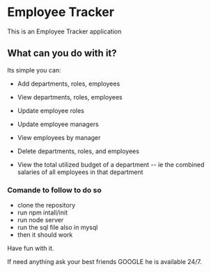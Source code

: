 # Employee Tracker

This is an Employee Tracker application

## What can you do with it?
Its simple you can:
  * Add departments, roles, employees

  * View departments, roles, employees

  * Update employee roles

  * Update employee managers

  * View employees by manager

  * Delete departments, roles, and employees

  * View the total utilized budget of a department -- ie the combined salaries of all employees in that department

### Comande to follow to do so
* clone the repository
* run npm intall/init
* run node server
* run the sql file also in mysql
* then it should work


Have fun with it.

If need anything ask your best friends GOOGLE he is available 24/7.
